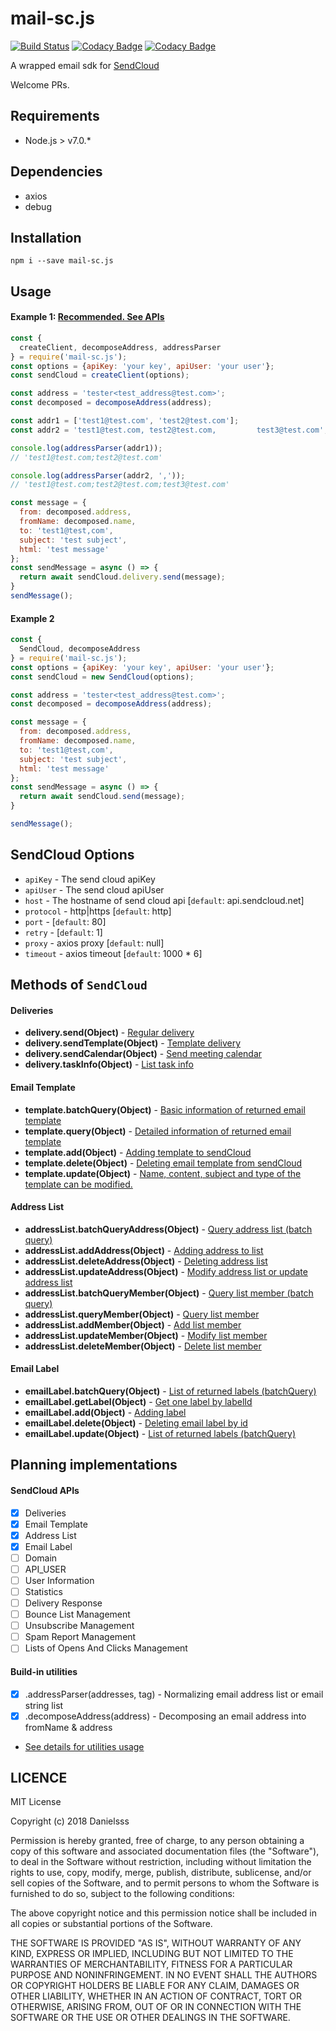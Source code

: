 # mail-sc.js

[![Build Status](https://travis-ci.org/danielsss/mail-sc.js.svg?branch=master)](https://travis-ci.org/danielsss/mail-sc.js)
[![Codacy Badge](https://api.codacy.com/project/badge/Grade/070f009b8eab447b83b6b3ab2ef8b531)](https://www.codacy.com/app/danielsss/mail-sc.js?utm_source=github.com&amp;utm_medium=referral&amp;utm_content=danielsss/mail-sc.js&amp;utm_campaign=Badge_Grade)
[![Codacy Badge](https://api.codacy.com/project/badge/Coverage/070f009b8eab447b83b6b3ab2ef8b531)](https://www.codacy.com/app/danielsss/mail-sc.js?utm_source=github.com&utm_medium=referral&utm_content=danielsss/mail-sc.js&utm_campaign=Badge_Coverage)

A wrapped email sdk for [SendCloud](https://www.sendcloud.net) 

Welcome PRs.

## Requirements
* Node.js > v7.0.*

## Dependencies
* axios
* debug


## Installation
```shell
npm i --save mail-sc.js
```

## Usage

#### Example 1: [Recommended. See APIs](#aliases)
```js
const {
  createClient, decomposeAddress, addressParser
} = require('mail-sc.js');
const options = {apiKey: 'your key', apiUser: 'your user'};
const sendCloud = createClient(options);

const address = 'tester<test_address@test.com>';
const decomposed = decomposeAddress(address);

const addr1 = ['test1@test.com', 'test2@test.com'];
const addr2 = 'test1@test.com, test2@test.com,         test3@test.com';

console.log(addressParser(addr1));
// 'test1@test.com;test2@test.com'

console.log(addressParser(addr2, ','));
// 'test1@test.com;test2@test.com;test3@test.com'

const message = {
  from: decomposed.address,
  fromName: decomposed.name,
  to: 'test1@test,com',
  subject: 'test subject',
  html: 'test message'
};
const sendMessage = async () => {
  return await sendCloud.delivery.send(message);
}
sendMessage();
```

#### Example 2
```js
const {
  SendCloud, decomposeAddress
} = require('mail-sc.js');
const options = {apiKey: 'your key', apiUser: 'your user'};
const sendCloud = new SendCloud(options);

const address = 'tester<test_address@test.com>';
const decomposed = decomposeAddress(address);

const message = {
  from: decomposed.address,
  fromName: decomposed.name,
  to: 'test1@test,com',
  subject: 'test subject',
  html: 'test message'
};
const sendMessage = async () => {
  return await sendCloud.send(message);
}

sendMessage();
```

## SendCloud Options

* `apiKey` - The send cloud apiKey
* `apiUser` - The send cloud apiUser
* `host` - The hostname of send cloud api \[`default`: api.sendcloud.net]
* `protocol` - http|https \[`default`: http]
* `port` - \[`default`: 80]
* `retry` - \[`default`: 1]
* `proxy` - axios proxy \[`default`: null]
* `timeout` - axios timeout \[`default`: 1000 * 6]

## Methods of `SendCloud`

#### Deliveries

+ **delivery.send(Object)** - [Regular delivery](http://www.sendcloud.net/doc/en/email_v2/send_email/#regular-delivery)
+ **delivery.sendTemplate(Object)** - [Template delivery](http://www.sendcloud.net/doc/en/email_v2/send_email/#template-delivery)
+ **delivery.sendCalendar(Object)** - [Send meeting calendar](http://www.sendcloud.net/doc/en/email_v2/send_email/#send-meeting-calendar)
+ **delivery.taskInfo(Object)** - [List task info](http://www.sendcloud.net/doc/en/email_v2/send_email/#http-request-method)

#### Email Template

+ **template.batchQuery(Object)** - [Basic information of returned email template](http://www.sendcloud.net/doc/en/email_v2/template_do/#query-batch-query)
+ **template.query(Object)** - [Detailed information of returned email template](http://www.sendcloud.net/doc/en/email_v2/template_do/#query)
+ **template.add(Object)** - [Adding template to sendCloud](http://www.sendcloud.net/doc/en/email_v2/template_do/#add)
+ **template.delete(Object)** - [Deleting email template from sendCloud](http://www.sendcloud.net/doc/en/email_v2/template_do/#query-batch-query)
+ **template.update(Object)** - [Name, content, subject and type of the template can be modified.](http://www.sendcloud.net/doc/en/email_v2/template_do/#modification)

#### Address List

+ **addressList.batchQueryAddress(Object)** - [Query address list (batch query)](http://www.sendcloud.net/doc/en/email_v2/list_do/)
+ **addressList.addAddress(Object)** - [Adding address to list](http://www.sendcloud.net/doc/en/email_v2/list_do/#add-address-list)
+ **addressList.deleteAddress(Object)** - [Deleting address list](http://www.sendcloud.net/doc/en/email_v2/list_do/#delete-address-list)
+ **addressList.updateAddress(Object)** - [Modify address list or update address list](http://www.sendcloud.net/doc/en/email_v2/list_do/#modify-address-list)
+ **addressList.batchQueryMember(Object)** - [Query list member (batch query)](http://www.sendcloud.net/doc/en/email_v2/list_do/#query-list-member-batch-query)
+ **addressList.queryMember(Object)** - [Query list member](http://www.sendcloud.net/doc/en/email_v2/list_do/#query-list-member)
+ **addressList.addMember(Object)** - [Add list member](http://www.sendcloud.net/doc/en/email_v2/list_do/#add-list-member)
+ **addressList.updateMember(Object)** - [Modify list member](http://www.sendcloud.net/doc/en/email_v2/list_do/#modify-list-member)
+ **addressList.deleteMember(Object)** - [Delete list member](http://www.sendcloud.net/doc/en/email_v2/list_do/#delete-list-member)

#### Email Label

+ **emailLabel.batchQuery(Object)** - [List of returned labels (batchQuery)](http://www.sendcloud.net/doc/en/email_v2/label_do/#query-batch-query)
+ **emailLabel.getLabel(Object)** - [Get one label by labelId](http://www.sendcloud.net/doc/en/email_v2/label_do/#query)
+ **emailLabel.add(Object)** - [Adding label](http://www.sendcloud.net/doc/en/email_v2/label_do/#add)
+ **emailLabel.delete(Object)** - [Deleting email label by id](http://www.sendcloud.net/doc/en/email_v2/label_do/#delete)
+ **emailLabel.update(Object)** - [List of returned labels (batchQuery)](http://www.sendcloud.net/doc/en/email_v2/label_do/#modify)



## Planning implementations

#### SendCloud APIs
- [x] Deliveries
- [x] Email Template
- [x] Address List
- [x] Email Label
- [ ] Domain
- [ ] API_USER
- [ ] User Information
- [ ] Statistics
- [ ] Delivery Response
- [ ] Bounce List Management
- [ ] Unsubscribe Management
- [ ] Spam Report Management
- [ ] Lists of Opens And Clicks Management

#### Build-in utilities
- [x] .addressParser(addresses, tag) - Normalizing email address list or email string list
- [x] .decomposeAddress(address) - Decomposing an email address into fromName & address 

* [See details for utilities usage](#example-1-recommended-see-apisaliases)

## LICENCE
MIT License

Copyright (c) 2018 Danielsss

Permission is hereby granted, free of charge, to any person obtaining a copy
of this software and associated documentation files (the "Software"), to deal
in the Software without restriction, including without limitation the rights
to use, copy, modify, merge, publish, distribute, sublicense, and/or sell
copies of the Software, and to permit persons to whom the Software is
furnished to do so, subject to the following conditions:

The above copyright notice and this permission notice shall be included in all
copies or substantial portions of the Software.

THE SOFTWARE IS PROVIDED "AS IS", WITHOUT WARRANTY OF ANY KIND, EXPRESS OR
IMPLIED, INCLUDING BUT NOT LIMITED TO THE WARRANTIES OF MERCHANTABILITY,
FITNESS FOR A PARTICULAR PURPOSE AND NONINFRINGEMENT. IN NO EVENT SHALL THE
AUTHORS OR COPYRIGHT HOLDERS BE LIABLE FOR ANY CLAIM, DAMAGES OR OTHER
LIABILITY, WHETHER IN AN ACTION OF CONTRACT, TORT OR OTHERWISE, ARISING FROM,
OUT OF OR IN CONNECTION WITH THE SOFTWARE OR THE USE OR OTHER DEALINGS IN THE
SOFTWARE.
